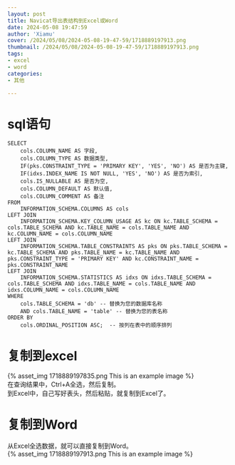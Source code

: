 ```yaml
---
layout: post
title: Navicat导出表结构到Excel或Word
date: 2024-05-08 19:47:59
author: 'Xiamu'
cover: /2024/05/08/2024-05-08-19-47-59/1718889197913.png
thumbnail: /2024/05/08/2024-05-08-19-47-59/1718889197913.png
tags:
- excel
- word
categories:
- 其他

---
```



# sql语句

```prism language-sql
SELECT
    cols.COLUMN_NAME AS 字段,
    cols.COLUMN_TYPE AS 数据类型,
	IF(pks.CONSTRAINT_TYPE = 'PRIMARY KEY', 'YES', 'NO') AS 是否为主键,
	IF(idxs.INDEX_NAME IS NOT NULL, 'YES', 'NO') AS 是否为索引,
    cols.IS_NULLABLE AS 是否为空,
    cols.COLUMN_DEFAULT AS 默认值,
    cols.COLUMN_COMMENT AS 备注
FROM
    INFORMATION_SCHEMA.COLUMNS AS cols
LEFT JOIN
    INFORMATION_SCHEMA.KEY_COLUMN_USAGE AS kc ON kc.TABLE_SCHEMA = cols.TABLE_SCHEMA AND kc.TABLE_NAME = cols.TABLE_NAME AND kc.COLUMN_NAME = cols.COLUMN_NAME
LEFT JOIN
    INFORMATION_SCHEMA.TABLE_CONSTRAINTS AS pks ON pks.TABLE_SCHEMA = kc.TABLE_SCHEMA AND pks.TABLE_NAME = kc.TABLE_NAME AND pks.CONSTRAINT_TYPE = 'PRIMARY KEY' AND kc.CONSTRAINT_NAME = pks.CONSTRAINT_NAME
LEFT JOIN
    INFORMATION_SCHEMA.STATISTICS AS idxs ON idxs.TABLE_SCHEMA = cols.TABLE_SCHEMA AND idxs.TABLE_NAME = cols.TABLE_NAME AND idxs.COLUMN_NAME = cols.COLUMN_NAME
WHERE
    cols.TABLE_SCHEMA = 'db' -- 替换为您的数据库名称
    AND cols.TABLE_NAME = 'table' -- 替换为您的表名称
ORDER BY
    cols.ORDINAL_POSITION ASC;  -- 按列在表中的顺序排列

```

# 复制到excel

{% asset_img 1718889197835.png This is an example image %}  
在查询结果中，Ctrl+A全选，然后复制。  
到Excel中，自己写好表头，然后粘贴，就复制到Excel了。

# 复制到Word

从Excel全选数据，就可以直接复制到Word。  
{% asset_img 1718889197913.png This is an example image %}
